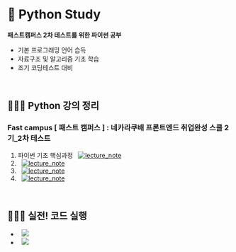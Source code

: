 # 🐍 Python Study
**패스트캠퍼스 2차 테스트를 위한 파이썬 공부**
- 기본 프로그래밍 언어 습득
- 자료구조 및 알고리즘 기초 학습
- 조기 코딩테스트 대비

<br/>

## 👩🏻‍🏫 Python 강의 정리
### Fast campus [ 패스트 캠퍼스 ] : 네카라쿠배 프론트엔드 취업완성 스쿨 2기_2차 테스트
1. 파이썬 기초 핵심과정 &nbsp; [![lecture_note](https://img.shields.io/badge/-강의%20정리%20노트-green)]()
2.  &nbsp; [![lecture_note](https://img.shields.io/badge/-강의%20정리%20노트-green)]()
3.  &nbsp; [![lecture_note](https://img.shields.io/badge/-강의%20정리%20노트-green)]()
4.  &nbsp; [![lecture_note](https://img.shields.io/badge/-강의%20정리%20노트-green)]()

<br/>

## 👩🏻‍🎨 실전! 코드 실행
-  &nbsp; [![](https://img.shields.io/badge/-코드%20보기-yellow)]()
-  &nbsp; [![](https://img.shields.io/badge/-코드%20보기-yellow)]()
